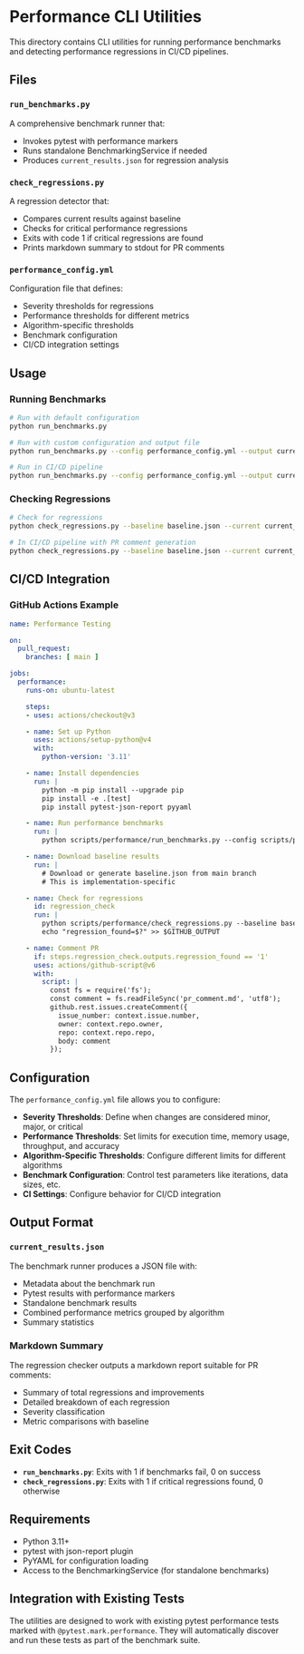 # Performance CLI Utilities

This directory contains CLI utilities for running performance benchmarks and detecting performance regressions in CI/CD pipelines.

## Files

### `run_benchmarks.py`
A comprehensive benchmark runner that:
- Invokes pytest with performance markers
- Runs standalone BenchmarkingService if needed
- Produces `current_results.json` for regression analysis

### `check_regressions.py`
A regression detector that:
- Compares current results against baseline
- Checks for critical performance regressions
- Exits with code 1 if critical regressions are found
- Prints markdown summary to stdout for PR comments

### `performance_config.yml`
Configuration file that defines:
- Severity thresholds for regressions
- Performance thresholds for different metrics
- Algorithm-specific thresholds
- Benchmark configuration
- CI/CD integration settings

## Usage

### Running Benchmarks

```bash
# Run with default configuration
python run_benchmarks.py

# Run with custom configuration and output file
python run_benchmarks.py --config performance_config.yml --output current_results.json --verbose

# Run in CI/CD pipeline
python run_benchmarks.py --config performance_config.yml --output current_results.json
```

### Checking Regressions

```bash
# Check for regressions
python check_regressions.py --baseline baseline.json --current current_results.json --config performance_config.yml

# In CI/CD pipeline with PR comment generation
python check_regressions.py --baseline baseline.json --current current_results.json --config performance_config.yml > pr_comment.md
```

## CI/CD Integration

### GitHub Actions Example

```yaml
name: Performance Testing

on:
  pull_request:
    branches: [ main ]

jobs:
  performance:
    runs-on: ubuntu-latest

    steps:
    - uses: actions/checkout@v3

    - name: Set up Python
      uses: actions/setup-python@v4
      with:
        python-version: '3.11'

    - name: Install dependencies
      run: |
        python -m pip install --upgrade pip
        pip install -e .[test]
        pip install pytest-json-report pyyaml

    - name: Run performance benchmarks
      run: |
        python scripts/performance/run_benchmarks.py --config scripts/performance/performance_config.yml --output current_results.json

    - name: Download baseline results
      run: |
        # Download or generate baseline.json from main branch
        # This is implementation-specific

    - name: Check for regressions
      id: regression_check
      run: |
        python scripts/performance/check_regressions.py --baseline baseline.json --current current_results.json --config scripts/performance/performance_config.yml > pr_comment.md
        echo "regression_found=$?" >> $GITHUB_OUTPUT

    - name: Comment PR
      if: steps.regression_check.outputs.regression_found == '1'
      uses: actions/github-script@v6
      with:
        script: |
          const fs = require('fs');
          const comment = fs.readFileSync('pr_comment.md', 'utf8');
          github.rest.issues.createComment({
            issue_number: context.issue.number,
            owner: context.repo.owner,
            repo: context.repo.repo,
            body: comment
          });
```

## Configuration

The `performance_config.yml` file allows you to configure:

- **Severity Thresholds**: Define when changes are considered minor, major, or critical
- **Performance Thresholds**: Set limits for execution time, memory usage, throughput, and accuracy
- **Algorithm-Specific Thresholds**: Configure different limits for different algorithms
- **Benchmark Configuration**: Control test parameters like iterations, data sizes, etc.
- **CI Settings**: Configure behavior for CI/CD integration

## Output Format

### `current_results.json`
The benchmark runner produces a JSON file with:
- Metadata about the benchmark run
- Pytest results with performance markers
- Standalone benchmark results
- Combined performance metrics grouped by algorithm
- Summary statistics

### Markdown Summary
The regression checker outputs a markdown report suitable for PR comments:
- Summary of total regressions and improvements
- Detailed breakdown of each regression
- Severity classification
- Metric comparisons with baseline

## Exit Codes

- **`run_benchmarks.py`**: Exits with 1 if benchmarks fail, 0 on success
- **`check_regressions.py`**: Exits with 1 if critical regressions found, 0 otherwise

## Requirements

- Python 3.11+
- pytest with json-report plugin
- PyYAML for configuration loading
- Access to the BenchmarkingService (for standalone benchmarks)

## Integration with Existing Tests

The utilities are designed to work with existing pytest performance tests marked with `@pytest.mark.performance`. They will automatically discover and run these tests as part of the benchmark suite.
